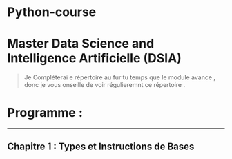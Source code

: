 # Python-course 
# Master Data Science  and  Intelligence Artificielle (DSIA)

> Je Compléterai e répertoire au fur tu temps que le module avance , donc je vous onseille de voir régulieremnt ce répertoire . 


# Programme :
--------------------------------------------

## Chapitre 1 : Types et Instructions de Bases 
